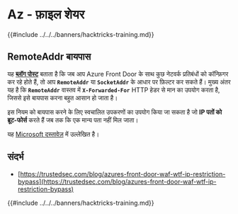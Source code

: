 # Az - फ़ाइल शेयर

{{#include ../../../banners/hacktricks-training.md}}

## RemoteAddr बायपास

यह **[ब्लॉग पोस्ट](https://trustedsec.com/blog/azures-front-door-waf-wtf-ip-restriction-bypass)** बताता है कि जब आप Azure Front Door के साथ कुछ नेटवर्क प्रतिबंधों को कॉन्फ़िगर कर रहे होते हैं, तो आप **`RemoteAddr`** या **`SocketAddr`** के आधार पर फ़िल्टर कर सकते हैं। मुख्य अंतर यह है कि **`RemoteAddr`** वास्तव में **`X-Forwarded-For`** HTTP हेडर से मान का उपयोग करता है, जिससे इसे बायपास करना बहुत आसान हो जाता है।

इस नियम को बायपास करने के लिए स्वचालित उपकरणों का उपयोग किया जा सकता है जो **IP पतों को ब्रूट-फोर्स** करते हैं जब तक कि एक मान्य पता नहीं मिल जाता।

यह [Microsoft दस्तावेज़](https://learn.microsoft.com/en-us/azure/web-application-firewall/afds/waf-front-door-configure-ip-restriction) में उल्लेखित है।

## संदर्भ

- [https://trustedsec.com/blog/azures-front-door-waf-wtf-ip-restriction-bypass](https://trustedsec.com/blog/azures-front-door-waf-wtf-ip-restriction-bypass)

{{#include ../../../banners/hacktricks-training.md}}
